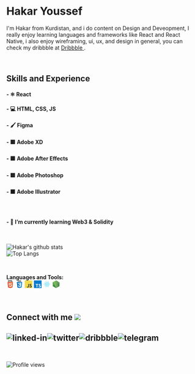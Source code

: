 # Hakar Youssef
I'm Hakar from Kurdistan, and i do content on Design and Deveopment, I really enjoy learning languages and frameworks like React and React Native, i also enjoy wireframing, ui, ux, and design in general, you can check my dribbble at [ Dribbble ](https://dribbble.com/Hakar)  . 

<br/>


## Skills and Experience
#### - ⚛️ React
#### - 💻 HTML, CSS, JS
#### - 🖌️ Figma 
#### - 🟥 Adobe XD
#### - 🟪 Adobe After Effects
#### - 🟦 Adobe Photoshop
#### - 🟧 Adobe Illustrator

<br/>

#### - 🌱 I’m currently learning Web3 & Solidity 

<br/>

![Hakar's github stats](https://github-readme-stats.vercel.app/api?username=HakarYoussef&theme=tokyonight&show_icons=true&hide=["issues"])
<br/>
![Top Langs](https://github-readme-stats.vercel.app/api/top-langs/?username=HakarYoussef&theme=tokyonight&layout=compact)

<br/>

**Languages and Tools:**  
<code><img height="20" src="https://raw.githubusercontent.com/github/explore/80688e429a7d4ef2fca1e82350fe8e3517d3494d/topics/html/html.png"></code>
<code><img height="20" src="https://raw.githubusercontent.com/github/explore/80688e429a7d4ef2fca1e82350fe8e3517d3494d/topics/css/css.png"></code>
<code><img height="20" src="https://raw.githubusercontent.com/github/explore/80688e429a7d4ef2fca1e82350fe8e3517d3494d/topics/javascript/javascript.png"></code>
<code><img height="20" src="https://raw.githubusercontent.com/github/explore/80688e429a7d4ef2fca1e82350fe8e3517d3494d/topics/typescript/typescript.png"></code>
<code><img height="20" src="https://raw.githubusercontent.com/github/explore/80688e429a7d4ef2fca1e82350fe8e3517d3494d/topics/react/react.png"></code>
<code><img height="20" src="https://raw.githubusercontent.com/github/explore/80688e429a7d4ef2fca1e82350fe8e3517d3494d/topics/nodejs/nodejs.png"></code>

<br/>

<h2> Connect with me <img src='https://raw.githubusercontent.com/ShahriarShafin/ShahriarShafin/main/Assets/handshake.gif' width="100px"> </h2>

[<img align="left" alt="linked-in" src="https://img.shields.io/badge/linkedin-%230077B5.svg?&style=for-the-badge&logo=linkedin&logoColor=white" />](https://www.twitter.com/hakaryusuf)
[<img align="left" alt="twitter" src="https://img.shields.io/badge/twitter-%230077B5.svg?&style=for-the-badge&logo=twitter&logoColor=white" />](https://www.linkedin.com/in/hakar_yusuf)
[<img align="left" alt="dribbble" src="https://img.shields.io/badge/dribbble-%2312100E.svg?&style=for-the-badge&logo=dribbble&logoColor=white" />](https://dribbble.com/Hakar)
[<img align="left" alt="telegram" src="https://img.shields.io/badge/telegram-%231DA1F2.svg?&style=for-the-badge&logo=telegram&logoColor=white" />](https://t.me/Hari_wall)
<br/>
---

<br/>

![Profile views](https://gpvc.arturio.dev/HakarYoussef) 



